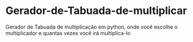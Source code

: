 # Gerador-de-Tabuada-de-multiplicar
Gerador de Tabuada de multiplicação em python, onde você escolhe o multiplicador e quantas vezes você irá multiplica-lo
